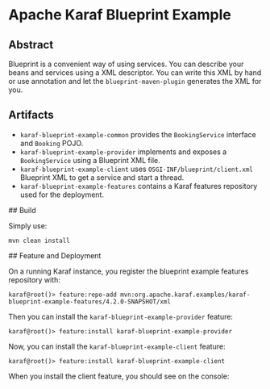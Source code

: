 # Apache Karaf Blueprint Example

## Abstract

Blueprint is a convenient way of using services. You can describe your beans and services using a XML descriptor.
You can write this XML by hand or use annotation and let the `blueprint-maven-plugin` generates the XML for you.



## Artifacts

* `karaf-blueprint-example-common` provides the `BookingService` interface and `Booking` POJO.
* `karaf-blueprint-example-provider` implements and exposes a `BookingService` using a Blueprint XML file.
* `karaf-blueprint-example-client` uses `OSGI-INF/blueprint/client.xml` Blueprint XML to get a service and start a thread.
* `karaf-blueprint-example-features` contains a Karaf features repository used for the deployment.

## Build 

Simply use:

```
mvn clean install
```

## Feature and Deployment

On a running Karaf instance, you register the blueprint example features repository with:

```
karaf@root()> feature:repo-add mvn:org.apache.karaf.examples/karaf-blueprint-example-features/4.2.0-SNAPSHOT/xml
```

Then you can install the `karaf-blueprint-example-provider` feature:

```
karaf@root()> feature:install karaf-blueprint-example-provider
```

Now, you can install the `karaf-blueprint-example-client` feature:

```
karaf@root()> feature:install karaf-blueprint-example-client
```

When you install the client feature, you should see on the console:

```

```
